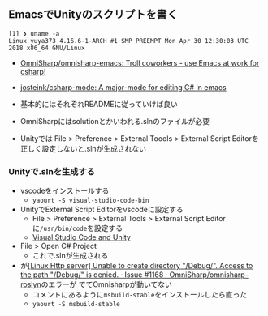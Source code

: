 ## EmacsでUnityのスクリプトを書く
``` shell
[I] ❯ uname -a
Linux yuya373 4.16.6-1-ARCH #1 SMP PREEMPT Mon Apr 30 12:30:03 UTC 2018 x86_64 GNU/Linux
```


- [OmniSharp/omnisharp-emacs: Troll coworkers - use Emacs at work for csharp!](https://github.com/OmniSharp/omnisharp-emacs)
- [josteink/csharp-mode: A major-mode for editing C# in emacs](https://github.com/josteink/csharp-mode)

- 基本的にはそれぞれREADMEに従っていけば良い
- OmniSharpにはsolutionとかいわれる.slnのファイルが必要
- Unityでは File > Preference > External Toools > External Script Editorを正しく設定しないと.slnが生成されない

### Unityで.slnを生成する

- vscodeをインストールする
  - `yaourt -S visual-studio-code-bin`
- UnityでExternal Script Editorをvscodeに設定する
  - File > Preference > External Tools > External Script Editor に`/usr/bin/code`を設定する
  - [Visual Studio Code and Unity](https://code.visualstudio.com/docs/other/unity)
- File > Open C# Project
  - これで.slnが生成される
- が[[Linux Http server] Unable to create directory "/Debug/". Access to the path "/Debug/" is denied. · Issue #1168 · OmniSharp/omnisharp-roslyn](https://github.com/OmniSharp/omnisharp-roslyn/issues/1168#issuecomment-383665302)のエラーが でてOmnisharpが動いてない
  - コメントにあるように`msbuild-stable`をインストールしたら直った
  - `yaourt -S msbuild-stable`


